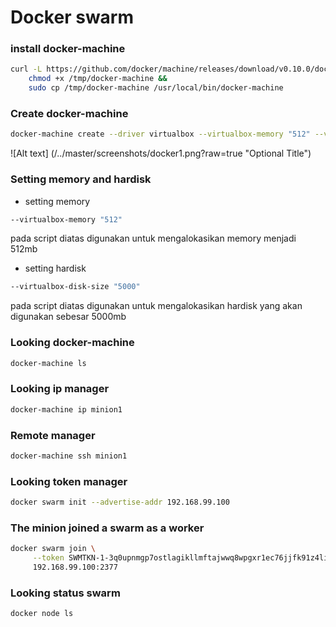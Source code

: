 Docker swarm
===

### install docker-machine
```bash
curl -L https://github.com/docker/machine/releases/download/v0.10.0/docker-machine-`uname -s`-`uname -m` >/tmp/docker-machine &&
    chmod +x /tmp/docker-machine &&
    sudo cp /tmp/docker-machine /usr/local/bin/docker-machine
```

### Create docker-machine
```bash
docker-machine create --driver virtualbox --virtualbox-memory "512" --virtualbox-disk-size "5000" minion1
```
![Alt text] (/../master/screenshots/docker1.png?raw=true "Optional Title")
### Setting memory and hardisk
- setting memory
```bash
--virtualbox-memory "512"
```
pada script diatas digunakan untuk mengalokasikan memory menjadi 512mb

- setting hardisk
```bash
--virtualbox-disk-size "5000"
```
pada script diatas digunakan untuk mengalokasikan hardisk yang akan digunakan sebesar 5000mb

### Looking docker-machine
```bash
docker-machine ls
```
### Looking ip manager
```bash
docker-machine ip minion1
```

### Remote manager
```bash
docker-machine ssh minion1
```

### Looking token manager
```bash
docker swarm init --advertise-addr 192.168.99.100
```

### The minion joined a swarm as a worker
```bash
docker swarm join \
     --token SWMTKN-1-3q0upnmgp7ostlagikllmftajwwq8wpgxr1ec76jjfk91z4liy-eiopwwfaq0hpx8almxbkh27qz \
     192.168.99.100:2377
```
### Looking status swarm
```bash
docker node ls
```
